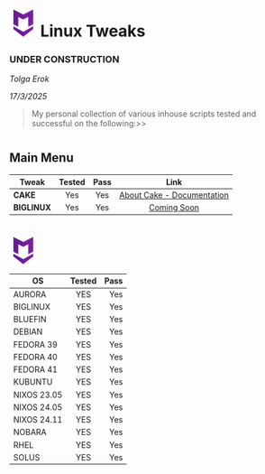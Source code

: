 # ![alt text](https://github.com/adam-p/markdown-here/raw/master/src/common/images/icon48.png "") Linux Tweaks

### UNDER CONSTRUCTION

*Tolga Erok*

*17/3/2025*

> My personal collection of various inhouse scripts tested and successful on the following:>>


#

## Main Menu

| Tweak      | Tested | Pass | Link  |
|------------|:------:|:----:|:-----:|
| **CAKE**   |  Yes   | Yes  | [About Cake - Documentation](https://github.com/tolgaerok/linuxtweaks/blob/main/modules/docs/about-cake.md) |
| **BIGLINUX** |  Yes   | Yes  | [Coming Soon](#) | 



#
#
#


![alt text](https://github.com/adam-p/markdown-here/raw/master/src/common/images/icon48.png "")

| OS        | Tested           | Pass  |
| ------------- |:-------------:| -----:|
| AURORA | YES      |    Yes |
| BIGLINUX | YES      |    Yes |
| BLUEFIN | YES      |    Yes |
| DEBIAN | YES      |    Yes |
| FEDORA 39 | YES      |   Yes|
| FEDORA 40 | YES      |   Yes|
| FEDORA 41 | YES      |   Yes|
| KUBUNTU | YES      |    Yes |
| NIXOS 23.05  | YES      |    Yes |
| NIXOS 24.05  | YES      |    Yes |
| NIXOS 24.11  | YES      |    Yes |
| NOBARA | YES      |    Yes |
| RHEL      | YES | Yes |
| SOLUS | YES      |    Yes |


